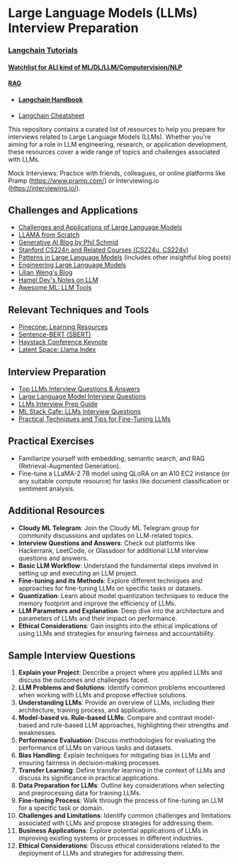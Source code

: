 # Large Language Models (LLMs) Interview Preparation

### [Langchain Tutorials](https://python.langchain.com/docs/additional_resources/tutorials)

#### [Watchlist for ALl kind of ML/DL/LLM/Computervision/NLP](https://aman.ai/watch/)
#### [RAG](https://aman.ai/primers/ai/RAG/)
- #### [Langchain Handbook](https://www.pinecone.io/learn/langchain/)
-  [Langchain Cheatsheet](https://pub.towardsai.net/langchain-cheatsheet-all-secrets-on-a-single-page-8be26b721cde)

This repository contains a curated list of resources to help you prepare for interviews related to Large Language Models (LLMs). Whether you're aiming for a role in LLM engineering, research, or application development, these resources cover a wide range of topics and challenges associated with LLMs.


Mock Interviews: Practice with friends, colleagues, or online platforms like Pramp (https://www.pramp.com/) or Interviewing.io (https://interviewing.io/).

## Challenges and Applications

- [Challenges and Applications of Large Language Models](https://rentry.org/llm-training)
- [LLAMA from Scratch](https://github.com/bkitano/llama-from-scratch)
- [Generative AI Blog by Phil Schmid](https://www.philschmid.de/tags/generativeai)
- [Stanford CS224n and Related Courses (CS224u, CS224v)](https://web.stanford.edu/class/cs224n/)
- [Patterns in Large Language Models](https://eugeneyan.com/writing/llm-patterns/) (includes other insightful blog posts)
- [Engineering Large Language Models](https://huyenchip.com/2023/04/11/llm-engineering.html)
- [Lilian Weng's Blog](https://lilianweng.github.io)
- [Hamel Dev's Notes on LLM](https://hamel.dev/notes/llm)
- [Awesome ML: LLM Tools](https://github.com/underlines/awesome-ml/blob/master/llm-tools.md)

## Relevant Techniques and Tools

- [Pinecone: Learning Resources](https://www.pinecone.io/learn/)
- [Sentence-BERT (SBERT)](https://www.sbert.net/)
- [Haystack Conference Keynote](https://haystackconf.com/us2023/keynote/)
- [Latent Space: Llama Index](https://www.latent.space/p/llamaindex#details)

## Interview Preparation

- [Top LLMs Interview Questions & Answers](https://levelup.gitconnected.com/top-large-language-models-llms-interview-questions-answers-d7b83f94c4e)
- [Large Language Model Interview Questions](https://www.freetimelearning.com/interview-questions/large-language-model-interview-questions.php?page=2)
- [LLMs Interview Prep Guide](https://github.com/Praveen76/LLMs-Interview-Prep-Guide/tree/main)
- [ML Stack Cafe: LLMs Interview Questions](https://www.mlstack.cafe/blog/large-language-models-llms-interview-questions)
- [Practical Techniques and Tips for Fine-Tuning LLMs](https://david010.medium.com/fine-tuning-llms-practical-techniques-and-helpful-tips-3a169cc62cca)

## Practical Exercises

- Familiarize yourself with embedding, semantic search, and RAG (Retrieval-Augmented Generation).
- Fine-tune a LLaMA-2 7B model using QLoRA on an A10 EC2 instance (or any suitable compute resource) for tasks like document classification or sentiment analysis.

## Additional Resources

- **Cloudy ML Telegram**: Join the Cloudy ML Telegram group for community discussions and updates on LLM-related topics.
- **Interview Questions and Answers**: Check out platforms like Hackerrank, LeetCode, or Glassdoor for additional LLM interview questions and answers.
- **Basic LLM Workflow**: Understand the fundamental steps involved in setting up and executing an LLM project.
- **Fine-tuning and its Methods**: Explore different techniques and approaches for fine-tuning LLMs on specific tasks or datasets.
- **Quantization**: Learn about model quantization techniques to reduce the memory footprint and improve the efficiency of LLMs.
- **LLM Parameters and Explanation**: Deep dive into the architecture and parameters of LLMs and their impact on performance.
- **Ethical Considerations**: Gain insights into the ethical implications of using LLMs and strategies for ensuring fairness and accountability.

## Sample Interview Questions

1. **Explain your Project**: Describe a project where you applied LLMs and discuss the outcomes and challenges faced.
2. **LLM Problems and Solutions**: Identify common problems encountered when working with LLMs and propose effective solutions.
3. **Understanding LLMs**: Provide an overview of LLMs, including their architecture, training process, and applications.
4. **Model-based vs. Rule-based LLMs**: Compare and contrast model-based and rule-based LLM approaches, highlighting their strengths and weaknesses.
5. **Performance Evaluation**: Discuss methodologies for evaluating the performance of LLMs on various tasks and datasets.
6. **Bias Handling**: Explain techniques for mitigating bias in LLMs and ensuring fairness in decision-making processes.
7. **Transfer Learning**: Define transfer learning in the context of LLMs and discuss its significance in practical applications.
8. **Data Preparation for LLMs**: Outline key considerations when selecting and preprocessing data for training LLMs.
9. **Fine-tuning Process**: Walk through the process of fine-tuning an LLM for a specific task or domain.
10. **Challenges and Limitations**: Identify common challenges and limitations associated with LLMs and propose strategies for addressing them.
11. **Business Applications**: Explore potential applications of LLMs in improving existing systems or processes in different industries.
12. **Ethical Considerations**: Discuss ethical considerations related to the deployment of LLMs and strategies for addressing them.
